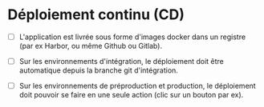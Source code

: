 # Déploiement continu (CD)

- [ ] L'application est livrée sous forme d'images docker dans un registre (par ex Harbor, ou même Github ou Gitlab).
- [ ] Sur les environnements d'intégration, le déploiement doit être automatique depuis la branche git d'intégration.
- [ ] Sur les environnements de préproduction et production, le déploiement doit pouvoir se faire en une seule action (clic sur un bouton par ex).

